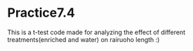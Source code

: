 # Practice7.4

This is a t-test code made for analyzing the effect of different treatments(enriched and water) on rairuoho length :)